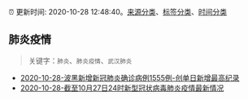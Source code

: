 :alarm_clock: 更新时间: 2020-10-28 12:48:40。[来源分类](../README.md)、[标签分类](../TAGS.md)、[时间分类](../TIMELINE.md)

## 肺炎疫情


> 关键字：`肺炎`、`肺炎疫情`、`武汉肺炎`



- [2020-10-28-波黑新增新冠肺炎确诊病例1555例-创单日新增最高纪录](http://app.cctv.com/special/cportal/detail/arti/index.html?id=ArtioNvSBWwtGECAVDul0v9G201028&isfromapp=1) 
- [2020-10-28-截至10月27日24时新型冠状病毒肺炎疫情最新情况](http://wsjkw.hebei.gov.cn/content/content_3714/417734.jhtml) 
